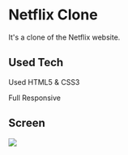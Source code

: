 <h1> Netflix Clone </h1>

It's a clone of the Netflix website.

<h2> Used Tech </h2>

Used HTML5 & CSS3

Full Responsive

<h2> Screen </h2>
 
 ![](ekran.gif)
